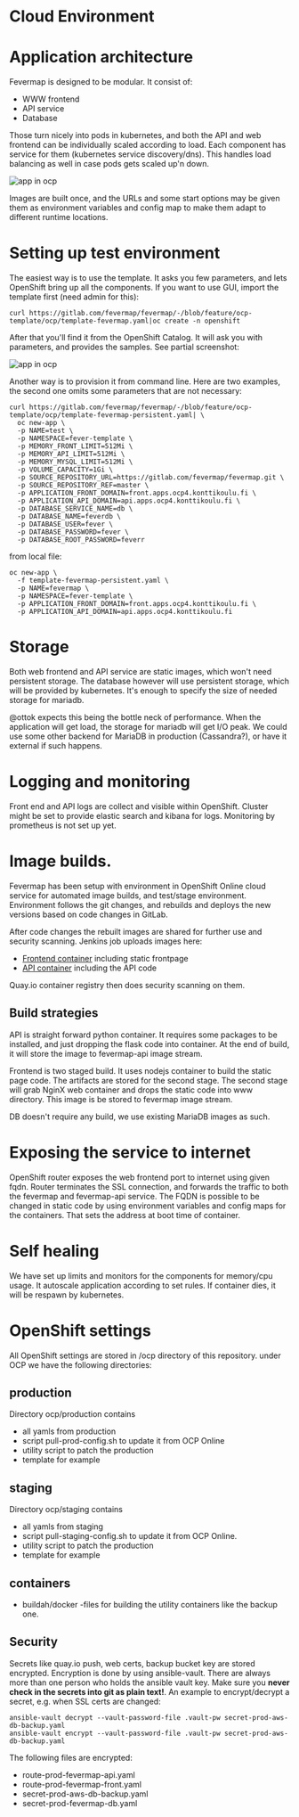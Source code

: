 Cloud Environment
=================

# Application architecture

Fevermap is designed to be modular. It consist of:

* WWW frontend
* API service
* Database

Those turn nicely into pods in kubernetes, and both the API and web frontend can
be individually scaled according to load. Each component has service for them
(kubernetes service discovery/dns). This handles load balancing as well in case
pods gets scaled up'n down.

![app in ocp](https://gitlab.com/fevermap/fevermap/-/raw/master/ocp/ocp-app.png)

Images are built once, and the URLs and some start options may be given them as
environment variables and config map to make them adapt to different runtime
locations.

# Setting up test environment

The easiest way is to use the template. It asks you few parameters, and
lets OpenShift bring up all the components. If you want to use GUI, import the
template first (need admin for this):

```
curl https://gitlab.com/fevermap/fevermap/-/blob/feature/ocp-template/ocp/template-fevermap.yaml|oc create -n openshift
```

After that you'll find it from the OpenShift Catalog. It will ask you with parameters,
and provides the samples. See partial screenshot:

![app in ocp](https://gitlab.com/fevermap/fevermap/-/raw/master/ocp/ocp-template.png)

Another way is to provision it from command line. Here are two examples, the second
one omits some parameters that are not necessary:

```
curl https://gitlab.com/fevermap/fevermap/-/blob/feature/ocp-template/ocp/template-fevermap-persistent.yaml| \
  oc new-app \
  -p NAME=test \
  -p NAMESPACE=fever-template \
  -p MEMORY_FRONT_LIMIT=512Mi \
  -p MEMORY_API_LIMIT=512Mi \
  -p MEMORY_MYSQL_LIMIT=512Mi \
  -p VOLUME_CAPACITY=1Gi \
  -p SOURCE_REPOSITORY_URL=https://gitlab.com/fevermap/fevermap.git \
  -p SOURCE_REPOSITORY_REF=master \
  -p APPLICATION_FRONT_DOMAIN=front.apps.ocp4.konttikoulu.fi \
  -p APPLICATION_API_DOMAIN=api.apps.ocp4.konttikoulu.fi \
  -p DATABASE_SERVICE_NAME=db \
  -p DATABASE_NAME=feverdb \
  -p DATABASE_USER=fever \
  -p DATABASE_PASSWORD=fever \
  -p DATABASE_ROOT_PASSWORD=feverr
```

from local file:

```
oc new-app \
  -f template-fevermap-persistent.yaml \
  -p NAME=fevermap \
  -p NAMESPACE=fever-template \
  -p APPLICATION_FRONT_DOMAIN=front.apps.ocp4.konttikoulu.fi \
  -p APPLICATION_API_DOMAIN=api.apps.ocp4.konttikoulu.fi
```

# Storage

Both web frontend and API service are static images, which won't need persistent
storage. The database however will use persistent storage, which will be
provided by kubernetes. It's enough to specify the size of needed storage for
mariadb.

@ottok expects this being the bottle neck of performance. When the
application will get load, the storage for mariadb will get I/O peak. We could
use some other backend for MariaDB in production (Cassandra?), or have it
external if such happens.

# Logging and monitoring

Front end and API logs are collect and visible within OpenShift. Cluster might
be set to provide elastic search and kibana for logs. Monitoring by prometheus
is not set up yet.

# Image builds.

Fevermap has been setup with environment in OpenShift Online cloud service for
automated image builds, and test/stage environment. Environment follows the git
changes, and rebuilds and deploys the new versions based on code changes in
GitLab.

After code changes the rebuilt images are shared for further use and security
scanning. Jenkins job uploads images here:

* [Frontend container](https://quay.io/repository/fevermap/fevermap) including
  static frontpage
* [API container](https://quay.io/repository/fevermap/fevermap-api) including
  the API code

Quay.io container registry then does security scanning on them.

## Build strategies

API is straight forward python container. It requires some packages to be
installed, and just dropping the flask code into container. At the end of build,
it will store the image to fevermap-api image stream.

Frontend is two staged build. It uses nodejs container to build the static page
code. The artifacts are stored for the second stage. The second stage will grab
NginX web container and drops the static code into www directory. This image is
be stored to fevermap image stream.

DB doesn't require any build, we use existing MariaDB images as such.

# Exposing the service to internet

OpenShift router exposes the web frontend port to internet using given fqdn.
Router terminates the SSL connection, and forwards the traffic to both the
fevermap and fevermap-api service. The FQDN is possible to be changed in static
code by using environment variables and config maps for the containers. That
sets the address at boot time of container.

# Self healing

We have set up limits and monitors for the components for memory/cpu usage. It
autoscale application according to set rules. If
container dies, it will be respawn by kubernetes.

# OpenShift settings

All OpenShift settings are stored in /ocp directory of this repository.
under OCP we have the following directories:

## production

Directory ocp/production contains

* all yamls from production
* script pull-prod-config.sh to update it from OCP Online
* utility script to patch the production
* template for example

## staging

Directory ocp/staging contains

* all yamls from staging
* script pull-staging-config.sh to update it from OCP Online.
* utility script to patch the production
* template for example

## containers

* buildah/docker -files for building the utility containers like the backup one.

## Security

Secrets like quay.io push, web certs, backup bucket key are stored encrypted.
Encryption is done by using ansible-vault. There are always more than one person
who holds the ansible vault key. Make sure you **never check in the secrets into
git as plain text!**. An example to encrypt/decrypt a secret, e.g. when SSL certs
are changed:

```
ansible-vault decrypt --vault-password-file .vault-pw secret-prod-aws-db-backup.yaml
ansible-vault encrypt --vault-password-file .vault-pw secret-prod-aws-db-backup.yaml
```

The following files are encrypted:

* route-prod-fevermap-api.yaml
* route-prod-fevermap-front.yaml
* secret-prod-aws-db-backup.yaml
* secret-prod-fevermap-db.yaml

